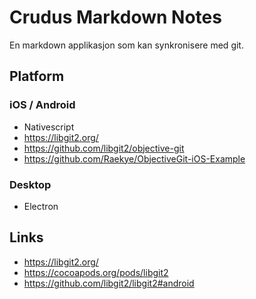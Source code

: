 # Crudus Markdown Notes

En markdown applikasjon som kan synkronisere med git.

## Platform

### iOS / Android

- Nativescript
- <https://libgit2.org/>
- <https://github.com/libgit2/objective-git>
- <https://github.com/Raekye/ObjectiveGit-iOS-Example>

### Desktop

- Electron

## Links

- <https://libgit2.org/>
- <https://cocoapods.org/pods/libgit2>
- <https://github.com/libgit2/libgit2#android>